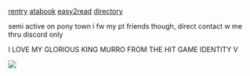 [rentry](https://rentry.co/orph) [atabook](https://ovrpheus.atabook.org/) [easy2read](https://rentry.co/novoamor) [directory](https://rentry.co/ovrpheus)

semi active on pony town i fw my pt friends though, direct contact w me thru discord only

I LOVE MY GLORIOUS KING MURRO FROM THE HIT GAME IDENTITY V

<img src="https://files.catbox.moe/73t3mc.jpg"/> 
